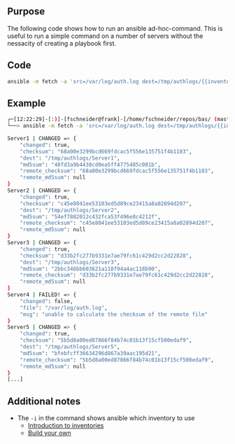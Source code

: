 ## Purpose

The following code shows how to run an ansible ad-hoc-command. This is useful to run a simple command on a number of servers without the nessacity of creating a playbook first.

## Code

```bash
ansible -m fetch -a 'src=/var/log/auth.log dest=/tmp/authlogs/{{inventory_hostname}} flat=yes' -i ~/repos/inventory/inventory-ansible.py kunden
```

## Example

```bash
┌─[12:22:29]-[:)]-[fschneider@frank]-[/home/fschneider/repos/bas/ (master)]
└──> ansible -m fetch -a 'src=/var/log/auth.log dest=/tmp/authlogs/{{inventory_hostname}} flat=yes' -i ~/repos/inventory/inventory-ansible.py kunden

Server1 | CHANGED => {
    "changed": true,
    "checksum": "68a00e3299bcd669fdcac5f556e135751f4b1183",
    "dest": "/tmp/authlogs/Server1",
    "md5sum": "48fd3a9b4438cd0ea5ff4775485c081b",
    "remote_checksum": "68a00e3299bcd669fdcac5f556e135751f4b1183",
    "remote_md5sum": null
}
Server2 | CHANGED => {
    "changed": true,
    "checksum": "c45e8041ee53103ed5d89ce23415a8a02894d207",
    "dest": "/tmp/authlogs/Server2",
    "md5sum": "54ef7882012c432fca53f496e8c4212f",
    "remote_checksum": "c45e8041ee53103ed5d89ce23415a8a02894d207",
    "remote_md5sum": null
}
Server3 | CHANGED => {
    "changed": true,
    "checksum": "d33b2fc277b9331e7ae79fc61c429d2cc2d22828",
    "dest": "/tmp/authlogs/Server3",
    "md5sum": "2bbc346bb603621a118f94a4ac118b90",
    "remote_checksum": "d33b2fc277b9331e7ae79fc61c429d2cc2d22828",
    "remote_md5sum": null
}
Server4 | FAILED! => {
    "changed": false,
    "file": "/var/log/auth.log",
    "msg": "unable to calculate the checksum of the remote file"
}
Server5 | CHANGED => {
    "changed": true,
    "checksum": "5b5d8a00ed87866f84b74c01b13f15cf500edaf9",
    "dest": "/tmp/authlogs/Server5",
    "md5sum": "bfebfcff36634296d867a39aac195d21",
    "remote_checksum": "5b5d8a00ed87866f84b74c01b13f15cf500edaf9",
    "remote_md5sum": null
}
[...]
```

## Additional notes

- The `-i` in the command shows ansible which inventory to use
  - [Introduction to inventories](https://docs.ansible.com/ansible/2.3/intro_inventory.html)
  - [Build your own](https://docs.ansible.com/ansible/latest/user_guide/intro_inventory.html)